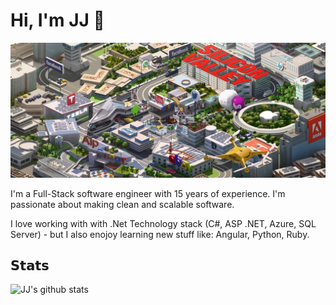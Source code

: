 # Hi, I'm JJ :wave:

<img src="https://github.com/jjantoniofranco/jjantoniofranco/blob/main/img/siliconvalley_banner3.jpg" />

I'm a Full-Stack software engineer with 15 years of experience. I'm passionate about making clean and scalable software.

I love working with with .Net Technology stack (C#, ASP .NET, Azure, SQL Server) - but I also enojoy learning new stuff like: Angular, Python, Ruby.


## 𝗦𝘁𝗮𝘁𝘀

![JJ's github stats](https://github-readme-stats.vercel.app/api?username=jjantoniofranco&show_icons=true&theme=dracula)
